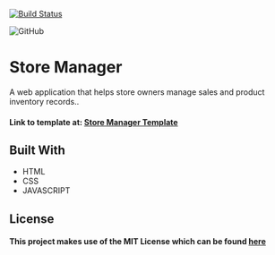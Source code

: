 [![Build Status](https://travis-ci.org/Easybuoy/storemanager.svg?branch=develop)](https://travis-ci.org/Easybuoy/storemanager)


![GitHub](https://img.shields.io/github/license/mashape/apistatus.svg)


# Store Manager
A web application that helps store owners manage sales and product inventory records..
 

<h4>Link to template at: <a href="https://easybuoy.github.io/storemanager/UI/login.html">Store Manager Template</a> </h4>


<h2>Built With</h2>
<ul>
<li>HTML</li>
<li>CSS</li>
<li>JAVASCRIPT</li>
</ul>


<h2>License</h2>
<h4>This project makes use of the MIT License which can be found <a href="https://github.com/Easybuoy/storemanager/blob/develop/LICENSE">here</a></h4>